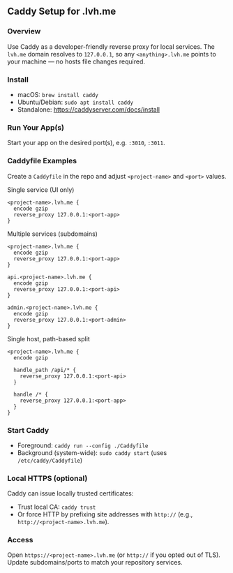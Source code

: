 ## Caddy Setup for <project-name>.lvh.me

### Overview
Use Caddy as a developer-friendly reverse proxy for local services. The `lvh.me` domain resolves to `127.0.0.1`, so any `<anything>.lvh.me` points to your machine — no hosts file changes required.

### Install
- macOS: `brew install caddy`
- Ubuntu/Debian: `sudo apt install caddy`
- Standalone: https://caddyserver.com/docs/install

### Run Your App(s)
Start your app on the desired port(s), e.g. `:3010`, `:3011`.

### Caddyfile Examples
Create a `Caddyfile` in the repo and adjust `<project-name>` and `<port>` values.

Single service (UI only)
```
<project-name>.lvh.me {
  encode gzip
  reverse_proxy 127.0.0.1:<port-app>
}
```

Multiple services (subdomains)
```
<project-name>.lvh.me {
  encode gzip
  reverse_proxy 127.0.0.1:<port-app>
}

api.<project-name>.lvh.me {
  encode gzip
  reverse_proxy 127.0.0.1:<port-api>
}

admin.<project-name>.lvh.me {
  encode gzip
  reverse_proxy 127.0.0.1:<port-admin>
}
```

Single host, path-based split
```
<project-name>.lvh.me {
  encode gzip

  handle_path /api/* {
    reverse_proxy 127.0.0.1:<port-api>
  }

  handle /* {
    reverse_proxy 127.0.0.1:<port-app>
  }
}
```

### Start Caddy
- Foreground: `caddy run --config ./Caddyfile`
- Background (system-wide): `sudo caddy start` (uses `/etc/caddy/Caddyfile`)

### Local HTTPS (optional)
Caddy can issue locally trusted certificates:
- Trust local CA: `caddy trust`
- Or force HTTP by prefixing site addresses with `http://` (e.g., `http://<project-name>.lvh.me`).

### Access
Open `https://<project-name>.lvh.me` (or `http://` if you opted out of TLS). Update subdomains/ports to match your repository services.
